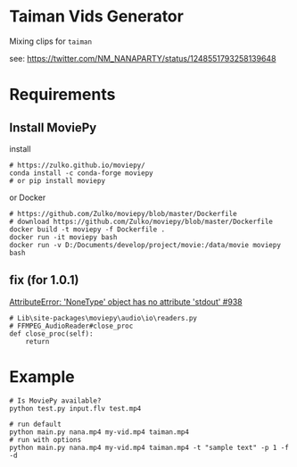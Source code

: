 # Taiman Vids Generator

Mixing clips for `taiman`

see:
https://twitter.com/NM_NANAPARTY/status/1248551793258139648


# Requirements
## Install MoviePy
install
```
# https://zulko.github.io/moviepy/
conda install -c conda-forge moviepy
# or pip install moviepy
```

or Docker
```
# https://github.com/Zulko/moviepy/blob/master/Dockerfile
# download https://github.com/Zulko/moviepy/blob/master/Dockerfile
docker build -t moviepy -f Dockerfile .
docker run -it moviepy bash
docker run -v D:/Documents/develop/project/movie:/data/movie moviepy bash
```

## fix (for 1.0.1)
[AttributeError: 'NoneType' object has no attribute 'stdout' #938](https://github.com/Zulko/moviepy/issues/938)
```
# Lib\site-packages\moviepy\audio\io\readers.py
# FFMPEG_AudioReader#close_proc
def close_proc(self):
    return
```

# Example
```
# Is MoviePy available?
python test.py input.flv test.mp4

# run default
python main.py nana.mp4 my-vid.mp4 taiman.mp4
# run with options
python main.py nana.mp4 my-vid.mp4 taiman.mp4 -t "sample text" -p 1 -f -d
```
